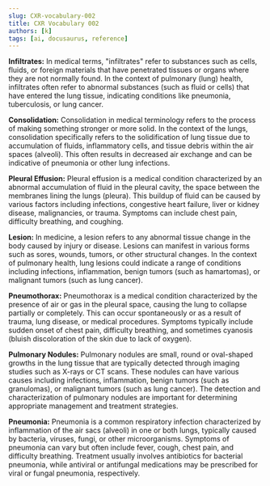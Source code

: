 ```yaml
---
slug: CXR-vocabulary-002
title: CXR Vocabulary 002
authors: [k]
tags: [ai, docusaurus, reference]
---
```

**Infiltrates:** 
In medical terms, "infiltrates" refer to substances such as cells, fluids, or foreign materials that have penetrated tissues or organs where they are not normally found. 
In the context of pulmonary (lung) health, infiltrates often refer to abnormal substances (such as fluid or cells) that have entered the lung tissue, 
indicating conditions like pneumonia, tuberculosis, or lung cancer.

**Consolidation:** 
Consolidation in medical terminology refers to the process of making something stronger or more solid. 
In the context of the lungs, consolidation specifically refers to the solidification of lung tissue due to accumulation of fluids, inflammatory cells, and tissue debris within the air spaces (alveoli). 
This often results in decreased air exchange and can be indicative of pneumonia or other lung infections.

**Pleural Effusion:** 
Pleural effusion is a medical condition characterized by an abnormal accumulation of fluid in the pleural cavity, 
the space between the membranes lining the lungs (pleura). 
This buildup of fluid can be caused by various factors including infections, congestive heart failure, liver or kidney disease, malignancies, or trauma. 
Symptoms can include chest pain, difficulty breathing, and coughing.

**Lesion:** 
In medicine, a lesion refers to any abnormal tissue change in the body caused by injury or disease. 
Lesions can manifest in various forms such as sores, wounds, tumors, or other structural changes. 
In the context of pulmonary health, lung lesions could indicate a range of conditions including infections, inflammation, benign tumors (such as hamartomas), or malignant tumors (such as lung cancer).

**Pneumothorax:** 
Pneumothorax is a medical condition characterized by the presence of air or gas in the pleural space, causing the lung to collapse partially or completely. 
This can occur spontaneously or as a result of trauma, lung disease, or medical procedures. 
Symptoms typically include sudden onset of chest pain, difficulty breathing, and sometimes cyanosis (bluish discoloration of the skin due to lack of oxygen).

**Pulmonary Nodules:** 
Pulmonary nodules are small, round or oval-shaped growths in the lung tissue that are typically detected through imaging studies such as X-rays or CT scans.
These nodules can have various causes including infections, inflammation, benign tumors (such as granulomas), or malignant tumors (such as lung cancer). 
The detection and characterization of pulmonary nodules are important for determining appropriate management and treatment strategies.

**Pneumonia:**
Pneumonia is a common respiratory infection characterized by inflammation of the air sacs (alveoli) in one or both lungs, typically caused by bacteria, viruses, fungi, or other microorganisms. 
Symptoms of pneumonia can vary but often include fever, cough, chest pain, and difficulty breathing. 
Treatment usually involves antibiotics for bacterial pneumonia, while antiviral or antifungal medications may be prescribed for viral or fungal pneumonia, respectively.
